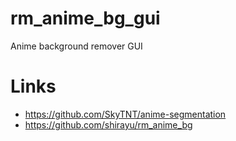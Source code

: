 # rm_anime_bg_gui
Anime background remover GUI

# Links
* https://github.com/SkyTNT/anime-segmentation
* https://github.com/shirayu/rm_anime_bg
